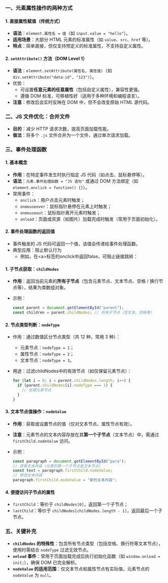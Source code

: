 ### 一、元素属性操作的两种方式

#### 1. 直接属性赋值（传统方式）

- **语法**：`element.属性名 = 值`（如 `input.value = "hello"`）。
- **适用场景**：大部分 HTML 元素的标准属性（如 `value`、`src`、`href` 等）。
- **特点**：简单直接，但仅支持预定义的标准属性，不支持自定义属性。

#### 2. `setAttribute()` 方法（DOM Level 1）

- **语法**：`element.setAttribute(属性名, 属性值)`（如 `div.setAttribute("data-id", "123")`）。
- 优势：
  - 可设置**任意元素的任意属性**（包括自定义属性），兼容性更强。
  - 遵循 DOM 标准，可移植性好（适用于多种环境和编程语言）。
- **注意**：修改后会实时反映在 DOM 中，但不会改变原始 HTML 源代码。

### 二、JS 文件优化：合并文件

- **目的**：减少 HTTP 请求次数，提高页面加载性能。
- **做法**：将多个 `.js` 文件合并为一个文件，通过单次请求加载。

### 三、事件处理函数

#### 1. 基本概念

- **作用**：在特定事件发生时执行指定 JS 代码（如点击、鼠标悬停等）。
- **语法**：`元素.事件处理函数 = "JS 语句"` 或通过 DOM 方法绑定（如 `element.onclick = function() {}`）。
- 常用事件：
  - `onclick`：用户点击元素时触发；
  - `onmouseover`：鼠标指针悬停在元素上时触发；
  - `onmouseout`：鼠标指针离开元素时触发；
  - `onload`：页面或资源（如图片）加载完成时触发（常用于页面初始化）。

#### 2. 事件处理函数的返回值

- 事件触发的 JS 代码可返回一个值，该值会传递给事件处理函数。
- 典型应用：阻止默认行为
  - 例如，在\<a\>标签的onclick中返回false，可阻止链接跳转：

#### 1. 子节点获取：`childNodes`

- **作用**：返回当前元素的**所有子节点**（包含元素节点、文本节点、空格 / 换行节点等），结果为类数组对象。

- 示例：

  ```js
  const parent = document.getElementById("parent");
  const children = parent.childNodes; // 所有子节点（含文本、空格等）
  ```

#### 2. 节点类型判断：`nodeType`

- 作用：通过数值区分节点类型（共 12 种，常用 3 种）：

  - 元素节点：`nodeType = 1`；
  - 属性节点：`nodeType = 2`；
  - 文本节点：`nodeType = 3`。

- 用途：过滤childNodes中的有效节点（如仅保留元素节点）：

  ```js
  for (let i = 0; i < parent.childNodes.length; i++) {
    if (parent.childNodes[i].nodeType === 1) {
      // 处理元素节点
    }
  }
  ```

#### 3. 文本节点值操作：`nodeValue`

- **作用**：获取或设置节点的值（仅对文本节点、属性节点有效）。

- **注意**：元素节点的文本内容存放在其**第一个子节点**（文本节点）中，需通过 `firstChild.nodeValue` 访问。

- 示例：

  ```js
  const paragraph = document.getElementById("para");
  // 获取文本内容（元素的第一个子节点是文本节点）
  const text = paragraph.firstChild.nodeValue; 
  // 修改文本内容
  paragraph.firstChild.nodeValue = "新的文本内容";
  ```

#### 4. 便捷访问子节点的属性

- `firstChild`：等价于 `childNodes[0]`，返回第一个子节点；
- `lastChild`：等价于 `childNodes[childNodes.length - 1]`，返回最后一个子节点。

### 五、关键补充

- **`childNodes` 的特殊性**：包含所有节点类型（包括空格、换行符等文本节点），使用时需结合 `nodeType` 过滤无效节点。
- **`onload` 事件**：常用于页面加载完成后执行初始化函数（如 `window.onload = init;`），确保 DOM 已完全解析。
- **`nodeValue` 的适用范围**：仅文本节点和属性节点有实际值，元素节点的 `nodeValue` 为 `null`。